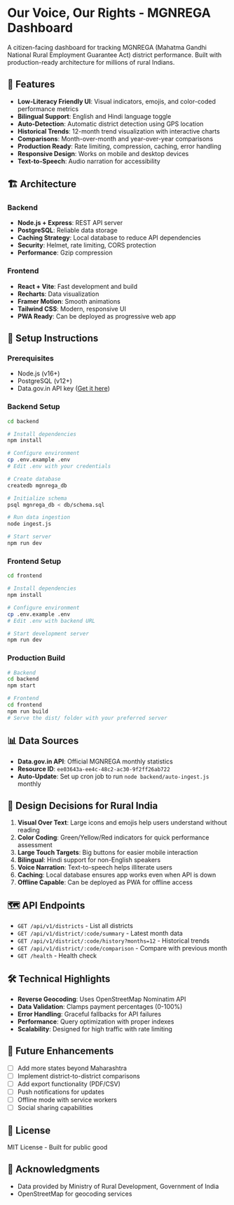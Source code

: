 # Our Voice, Our Rights - MGNREGA Dashboard

A citizen-facing dashboard for tracking MGNREGA (Mahatma Gandhi National Rural Employment Guarantee Act) district performance. Built with production-ready architecture for millions of rural Indians.

## 🌟 Features

- **Low-Literacy Friendly UI**: Visual indicators, emojis, and color-coded performance metrics
- **Bilingual Support**: English and Hindi language toggle
- **Auto-Detection**: Automatic district detection using GPS location
- **Historical Trends**: 12-month trend visualization with interactive charts
- **Comparisons**: Month-over-month and year-over-year comparisons
- **Production Ready**: Rate limiting, compression, caching, error handling
- **Responsive Design**: Works on mobile and desktop devices
- **Text-to-Speech**: Audio narration for accessibility

## 🏗️ Architecture

### Backend
- **Node.js + Express**: REST API server
- **PostgreSQL**: Reliable data storage
- **Caching Strategy**: Local database to reduce API dependencies
- **Security**: Helmet, rate limiting, CORS protection
- **Performance**: Gzip compression

### Frontend
- **React + Vite**: Fast development and build
- **Recharts**: Data visualization
- **Framer Motion**: Smooth animations
- **Tailwind CSS**: Modern, responsive UI
- **PWA Ready**: Can be deployed as progressive web app

## 🚀 Setup Instructions

### Prerequisites
- Node.js (v16+)
- PostgreSQL (v12+)
- Data.gov.in API key ([Get it here](https://data.gov.in/))

### Backend Setup

```bash
cd backend

# Install dependencies
npm install

# Configure environment
cp .env.example .env
# Edit .env with your credentials

# Create database
createdb mgnrega_db

# Initialize schema
psql mgnrega_db < db/schema.sql

# Run data ingestion
node ingest.js

# Start server
npm run dev
```

### Frontend Setup

```bash
cd frontend

# Install dependencies
npm install

# Configure environment
cp .env.example .env
# Edit .env with backend URL

# Start development server
npm run dev
```

### Production Build

```bash
# Backend
cd backend
npm start

# Frontend
cd frontend
npm run build
# Serve the dist/ folder with your preferred server
```

## 📊 Data Sources

- **Data.gov.in API**: Official MGNREGA monthly statistics
- **Resource ID**: `ee03643a-ee4c-48c2-ac30-9f2ff26ab722`
- **Auto-Update**: Set up cron job to run `node backend/auto-ingest.js` monthly

## 🎯 Design Decisions for Rural India

1. **Visual Over Text**: Large icons and emojis help users understand without reading
2. **Color Coding**: Green/Yellow/Red indicators for quick performance assessment
3. **Large Touch Targets**: Big buttons for easier mobile interaction
4. **Bilingual**: Hindi support for non-English speakers
5. **Voice Narration**: Text-to-speech helps illiterate users
6. **Caching**: Local database ensures app works even when API is down
7. **Offline Capable**: Can be deployed as PWA for offline access

## 🗺️ API Endpoints

- `GET /api/v1/districts` - List all districts
- `GET /api/v1/district/:code/summary` - Latest month data
- `GET /api/v1/district/:code/history?months=12` - Historical trends
- `GET /api/v1/district/:code/comparison` - Compare with previous month
- `GET /health` - Health check

## 🛠️ Technical Highlights

- **Reverse Geocoding**: Uses OpenStreetMap Nominatim API
- **Data Validation**: Clamps payment percentages (0-100%)
- **Error Handling**: Graceful fallbacks for API failures
- **Performance**: Query optimization with proper indexes
- **Scalability**: Designed for high traffic with rate limiting

## 📝 Future Enhancements

- [ ] Add more states beyond Maharashtra
- [ ] Implement district-to-district comparisons
- [ ] Add export functionality (PDF/CSV)
- [ ] Push notifications for updates
- [ ] Offline mode with service workers
- [ ] Social sharing capabilities

## 📄 License

MIT License - Built for public good

## 🙏 Acknowledgments

- Data provided by Ministry of Rural Development, Government of India
- OpenStreetMap for geocoding services

